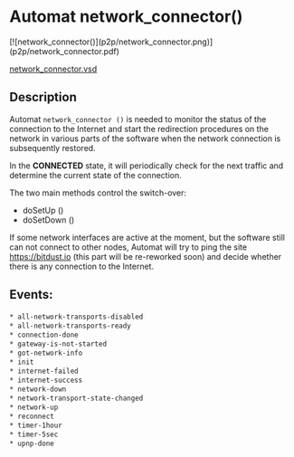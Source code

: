 # Automat network_connector()


<div class=automatpng markdown="1">
[![network_connector()](p2p/network_connector.png)](p2p/network_connector.pdf)
</div>

[network_connector.vsd](p2p/network_connector.vsd)


## Description

Automat `network_connector ()` is needed to monitor the status of the connection to the Internet and start the redirection procedures on the network in various parts of the software when the network connection is subsequently restored.

In the __CONNECTED__ state, it will periodically check for the next traffic and determine the current state of the connection.

The two main methods control the switch-over:

* doSetUp ()
* doSetDown ()

If some network interfaces are active at the moment, but the software still can not connect to other nodes, Automat will try to ping the site https://bitdust.io (this part will be re-reworked soon) and decide whether there is any connection to the Internet.


## Events:

    * all-network-transports-disabled
    * all-network-transports-ready
    * connection-done
    * gateway-is-not-started
    * got-network-info
    * init
    * internet-failed
    * internet-success
    * network-down
    * network-transport-state-changed
    * network-up
    * reconnect
    * timer-1hour
    * timer-5sec
    * upnp-done
